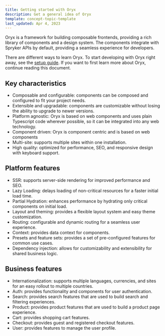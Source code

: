 ```yaml
---
title: Getting started with Oryx
description: Get a general idea of Oryx
template: concept-topic-template
last_updated: Apr 4, 2023
---
```


Oryx is a framework for building composable frontends, providing a rich library of components and a design system. The components integrate with Spryker APIs by default, providing a seamless experience for developers.

There are different ways to learn Oryx. To start developing with Oryx right away, see the [setup guide](./set-up-oryx.md). If you want to first learn more about Oryx, continue reading this document.

## Key characteristics

- Composable and configurable: components can be composed and configured to fit your project needs.
- Extensible and upgradable: components are customizable without losing the ability to upgrade to newer versions.
- Platform agnostic: Oryx is based on web components and uses plain Typescript code wherever possible, so it can be integrated into any web technology.
- Component driven: Oryx is component centric and is based on web components
- Multi-site: supports multiple sites within one installation.
- High quality: optimized for performance, SEO, and responsive design with keyboard support.

## Platform features

- SSR: supports server-side rendering for improved performance and SEO.
- Lazy Loading: delays loading of non-critical resources for a faster initial load time.
- Partial Hydration: enhances performance by hydrating only critical components on initial load.
- Layout and theming: provides a flexible layout system and easy theme customization.
- Routing: configurable and dynamic routing for a seamless user experience.
- Context: provides data context for components.
- Presets and feature sets: provides a set of pre-configured features for common use cases.
- Dependency injection: allows for customizability and extensibility for shared business logic.

## Business features

- Internationalization: supports multiple languages, currencies, and sites for an easy rollout to multiple countries.
- Auth: provides functionality and components for user authentication.
- Search: provides search features that are used to build search and filtering experiences.
- Product: provides product features that are used to build a product page experience.
- Cart: provides shopping cart features.
- Checkout: provides guest and registered checkout features.
- User: provides features to manage the user profile.
